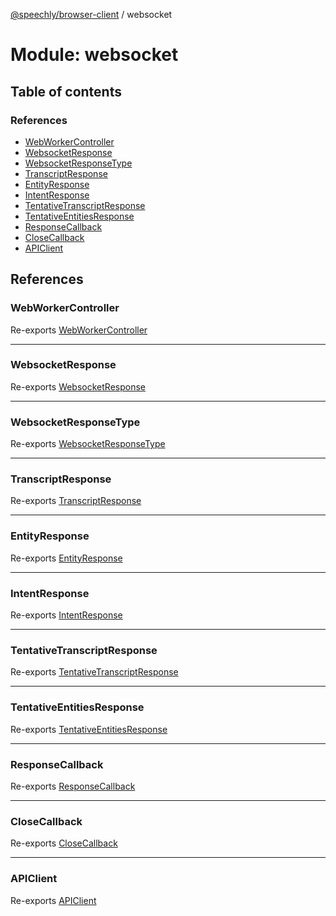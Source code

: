 [@speechly/browser-client](../README.md) / websocket

# Module: websocket

## Table of contents

### References

- [WebWorkerController](websocket.md#webworkercontroller)
- [WebsocketResponse](websocket.md#websocketresponse)
- [WebsocketResponseType](websocket.md#websocketresponsetype)
- [TranscriptResponse](websocket.md#transcriptresponse)
- [EntityResponse](websocket.md#entityresponse)
- [IntentResponse](websocket.md#intentresponse)
- [TentativeTranscriptResponse](websocket.md#tentativetranscriptresponse)
- [TentativeEntitiesResponse](websocket.md#tentativeentitiesresponse)
- [ResponseCallback](websocket.md#responsecallback)
- [CloseCallback](websocket.md#closecallback)
- [APIClient](websocket.md#apiclient)

## References

### WebWorkerController

Re-exports [WebWorkerController](../classes/websocket_webWorkerController.WebWorkerController.md)

___

### WebsocketResponse

Re-exports [WebsocketResponse](../interfaces/websocket_types.WebsocketResponse.md)

___

### WebsocketResponseType

Re-exports [WebsocketResponseType](../enums/websocket_types.WebsocketResponseType.md)

___

### TranscriptResponse

Re-exports [TranscriptResponse](../interfaces/websocket_types.TranscriptResponse.md)

___

### EntityResponse

Re-exports [EntityResponse](../interfaces/websocket_types.EntityResponse.md)

___

### IntentResponse

Re-exports [IntentResponse](../interfaces/websocket_types.IntentResponse.md)

___

### TentativeTranscriptResponse

Re-exports [TentativeTranscriptResponse](../interfaces/websocket_types.TentativeTranscriptResponse.md)

___

### TentativeEntitiesResponse

Re-exports [TentativeEntitiesResponse](../interfaces/websocket_types.TentativeEntitiesResponse.md)

___

### ResponseCallback

Re-exports [ResponseCallback](websocket_types.md#responsecallback)

___

### CloseCallback

Re-exports [CloseCallback](websocket_types.md#closecallback)

___

### APIClient

Re-exports [APIClient](../interfaces/websocket_types.APIClient.md)
